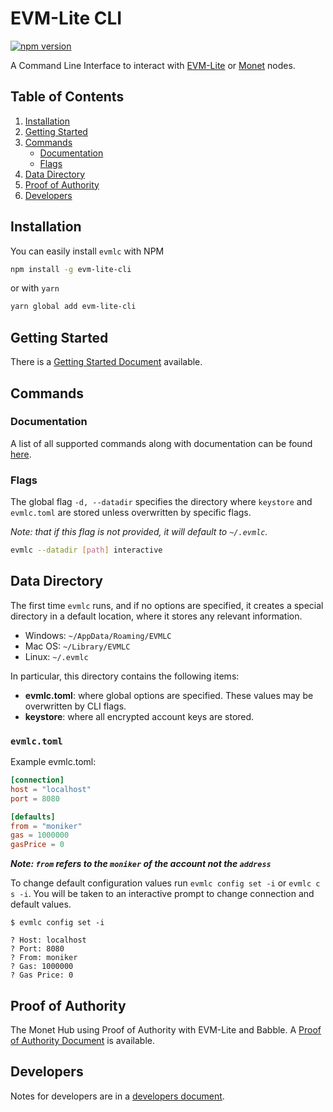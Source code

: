 # EVM-Lite CLI

[![npm version](https://badge.fury.io/js/evm-lite-cli.svg)](https://badge.fury.io/js/evm-lite-cli)

A Command Line Interface to interact with [EVM-Lite](https://github.com/mosaicnetworks/evm-lite#readme) or [Monet](https://github.com/mosaicnetworks/monetd#readme) nodes.

## Table of Contents

1. [Installation](#installation)
2. [Getting Started](#getting-started)
3. [Commands](#commands)
    - [Documentation](#documentation)
    - [Flags](#flags)
4. [Data Directory](#data-directory)
5. [Proof of Authority](#proof-of-authority)
6. [Developers](#developers)

## Installation

You can easily install `evmlc` with NPM

```bash
npm install -g evm-lite-cli
```

or with `yarn`

```bash
yarn global add evm-lite-cli
```

## Getting Started

There is a [Getting Started Document](docs/getting-started.md) available.

## Commands

### Documentation

A list of all supported commands along with documentation can be found [here](docs/README.md).

### Flags

The global flag `-d, --datadir` specifies the directory where `keystore` and `evmlc.toml` are stored unless overwritten by specific flags.

_Note: that if this flag is not provided, it will default to `~/.evmlc`._

```bash
evmlc --datadir [path] interactive
```

## Data Directory

The first time `evmlc` runs, and if no options are specified, it creates a
special directory in a default location, where it
stores any relevant information.

-   Windows: `~/AppData/Roaming/EVMLC`
-   Mac OS: `~/Library/EVMLC`
-   Linux: `~/.evmlc`

In particular, this directory contains the following items:

-   **evmlc.toml**: where global options are specified. These values may be
    overwritten by CLI flags.
-   **keystore**: where all encrypted account keys are stored.

### `evmlc.toml`

Example evmlc.toml:

```toml
[connection]
host = "localhost"
port = 8080

[defaults]
from = "moniker"
gas = 1000000
gasPrice = 0
```

**_Note: `from` refers to the `moniker` of the account not the `address`_**

To change default configuration values run `evmlc config set -i` or `evmlc c s -i`. You will be
taken to an interactive prompt to change connection and default values.

```console
$ evmlc config set -i

? Host: localhost
? Port: 8080
? From: moniker
? Gas: 1000000
? Gas Price: 0
```

## Proof of Authority

The Monet Hub using Proof of Authority with EVM-Lite and Babble. A [Proof of Authority Document](docs/proof-of-authority.md) is available.

## Developers

Notes for developers are in a [developers document](docs/developer.md).
